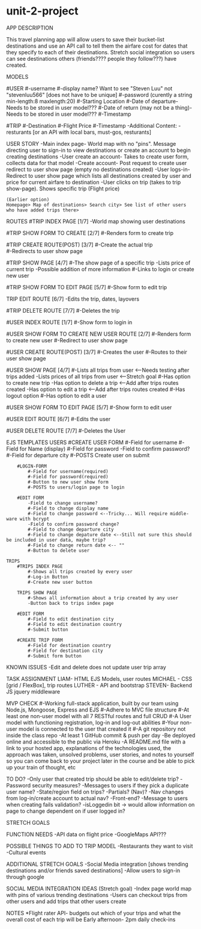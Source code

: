 # unit-2-project
APP DESCRIPTION

This travel planning app will allow users to save their bucket-list destinations and use an API call to tell them the airfare cost for dates that they specify to each of their destinations. Stretch social integration so users can see destinations others (friends???? people they follow???) have created. 


MODELS

#USER
    #-username
    #-display name? Want to see "Steven Luu" not "stevenluu566" [does not have to be unique]
    #-password (curently a string min-length:8 maxlength:20) 
    #-Starting Location
    #-Date of departure- Needs to be stored in user model???
    #-Date of return (may not be a thing)- Needs to be stored in user model???
    #-Timestamp

#TRIP
    #-Destination
    #-Flight Price
    #-Timestamp
    -Additional Content:
    -resturants [or an API with local bars, must-gos, resturants]



USER STORY
    -Main index page- World map with no "pins". Message directing user to sign-in to view destinations or create an account to begin creating destinations
    -User create an account- Takes to create user form, collects data for that model
    -Create account- Post request to create user redirect to user show page (empty no destinations created)
    -User logs-in- Redirect to user show page which lists all destinations created by user and price for current airfare to destination
    -User clicks on trip (takes to trip show-page). Shows specific trip (Flight price)
    


    (Earlier option)
    Homepage> Map of destinations> Search city> See list of other users who have added trips there>


ROUTES
#TRIP INDEX PAGE [1/7]
    -World map showing user destinations

#TRIP SHOW FORM TO CREATE [2/7]
    #-Renders form to create trip

#TRIP CREATE ROUTE(POST) [3/7]
    #-Create the actual trip  
    #-Redirects to user show page  

#TRIP SHOW PAGE [4/7]
    #-The show page of a specific trip
    -Lists price of current trip
    -Possible addition of more information
    #-Links to login or create new user

#TRIP SHOW FORM TO EDIT PAGE [5/7]
    #-Show form to edit trip

TRIP EDIT ROUTE [6/7]
    -Edits the trip, dates, layovers

#TRIP DELETE ROUTE [7/7]
    #-Deletes the trip

#USER INDEX ROUTE [1/7]
    #-Show form to login in

#USER SHOW FORM TO CREATE NEW USER ROUTE [2/7]
    #-Renders form to create new user
    #-Redirect to user show page

#USER CREATE ROUTE(POST) [3/7]
    #-Creates the user
    #-Routes to their user show page

#USER SHOW PAGE [4/7]
    #-Lists all trips from user  <--Needs testing after trips added
    -Lists prices of all trips from user <--Stretch goal
    #-Has option to create new trip
    -Has option to delete a trip <--Add after trips routes created
    -Has option to edit a trip <--Add after trips routes created
    #-Has logout option
    #-Has option to edit a user

#USER SHOW FORM TO EDIT PAGE [5/7]
    #-Show form to edit user

#USER EDIT ROUTE [6/7]
    #-Edits the user

#USER DELETE ROUTE [7/7]
    #-Deletes the User

EJS TEMPLATES
    USERS
        #CREATE USER FORM
            #-Field for username
            #-Field for Name (display)
            #-Field for password
            -Field to confirm password?
            #-Field for departure city
            #-POSTS Create user on submit
        
        #LOGIN-FORM
            #-Field for username(required)
            #-Field for password(required)
            #-Button to new user show form
            #-POSTS to users/login page to login

        #EDIT FORM
            -Field to change username?
            #-Field to change display name
            #-Field to change password <--Tricky... Will require middle-ware with bcrypt
            -Field to confirm password change?
            #-Field to change departure city
            #-Field to change depature date <--Still not sure this should be included in user data, maybe trip?
            #-Field to change return date <-- ""
            #-Button to delete user
    
    TRIPS
        #TRIPS INDEX PAGE
            #-Shows all trips created by every user
            #-Log-in Button
            #-Create new user button
        
        TRIPS SHOW PAGE
            #-Shows all information about a trip created by any user
            -Button back to trips index page
        
        #EDIT FORM
            #-Field to edit destination city
            #-Field to edit destination country
            #-Submit button
        
        #CREATE TRIP FORM
            #-Field for destination country
            #-Field for destination city
            #-Submit form button


KNOWN ISSUES
    -Edit and delete does not update user trip array



TASK ASSIGNMENT
LIAM- HTML EJS Models, user routes
MICHAEL - CSS [grid / FlexBox], trip routes
LUTHER - API and bootstrap
STEVEN- Backend JS jquery middleware


MVP CHECK
    #-Working full-stack application, built by our team using Node.js, Mongoose, Express and EJS
    #-Adhere to MVC file structure
    #-At least one non-user model with all 7 RESTful routes and full CRUD
    #-A User model with functioning registration, log-in and log-out abilities
    #-Your non-user model is connected to the user that created it
    #-A git repository not inside the class repo
    -At least 1 GitHub commit & push per day
    -Be deployed online and accessible to the public via Heroku
    -A README.md file with a link to your hosted app, explanations of the technologies used, the approach was taken, unsolved problems, user stories, and notes to yourself so you can come back to your project later in the course and be able to pick up your train of thought, etc


TO DO?
    -Only user that created trip should be able to edit/delete trip?
    -Password security measures?
    -Messages to users if they pick a duplicate user name?
    -State/region field on trips?
    -Partials? (Nav)?
    -Nav changes from log-in/create account to actual nav?
    -Front-end?
    -Message to users when creating fails validation?
    -isLoggedin bit -> would allow information on page to change dependent on if user logged in?
    
STRETCH GOALS

FUNCTION NEEDS
    -API data on flight price
    -GoogleMaps API???


POSSIBLE THINGS TO ADD TO TRIP MODEL
    -Restaurants they want to visit
    -Cultural events


ADDITIONAL STRETCH GOALS
    -Social Media integration [shows trending destinations and/or friends saved destinations]
    -Allow users to sign-in through google


SOCIAL MEDIA INTEGRATION IDEAS (Stretch goal)
    -Index page world map with pins of various trending destinations
    -Users can checkout trips from other users and add trips that other users create



NOTES
*Flight rater API- budgets out which of your trips and what the overall cost of each trip will be
Early afternoon- 2pm daily check-ins







